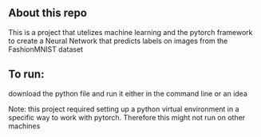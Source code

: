 ## About this repo
This is a project that utelizes machine learning and the pytorch framework to create a Neural Network that predicts labels on images from the FashionMNIST dataset

## To run:

download the python file and run it either in the command line or an idea

Note: this project required setting up a python virtual environment in a specific way to work with pytorch. Therefore this might not run on other machines
